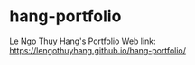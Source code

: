 # hang-portfolio
Le Ngo Thuy Hang's Portfolio
Web link: https://lengothuyhang.github.io/hang-portfolio/
